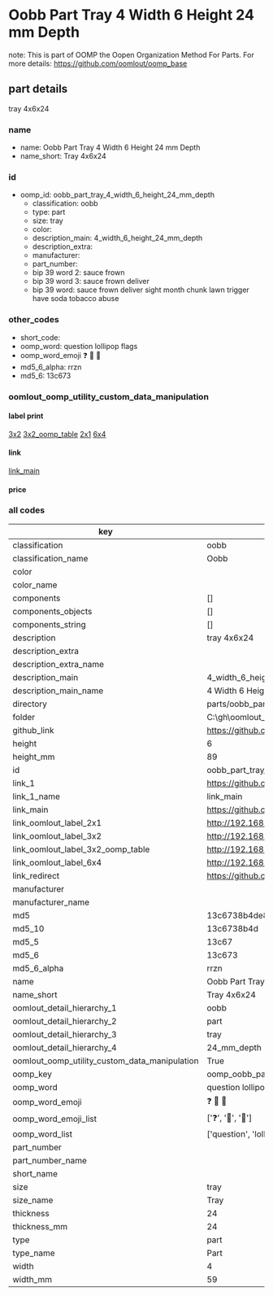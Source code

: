 # Oobb Part Tray 4 Width 6 Height 24 mm Depth  

note: This is part of OOMP the Oopen Organization Method For Parts. For more details: https://github.com/oomlout/oomp_base

##  part details
  



tray 4x6x24



### name
* name: Oobb Part Tray 4 Width 6 Height 24 mm Depth
* name_short: Tray 4x6x24 
### id
* oomp_id: oobb_part_tray_4_width_6_height_24_mm_depth
  * classification: oobb
  * type: part
  * size: tray
  * color: 
  * description_main: 4_width_6_height_24_mm_depth
  * description_extra: 
  * manufacturer: 
  * part_number: 
  * bip 39 word 2: sauce frown
  * bip 39 word 3: sauce frown deliver
  * bip 39 word: sauce frown deliver sight month chunk lawn trigger have soda tobacco abuse

### other_codes
* short_code: 
* oomp_word: question lollipop flags
* oomp_word_emoji :question: :lollipop: :flags:
* md5_6_alpha: rrzn
* md5_6: 13c673






### oomlout_oomp_utility_custom_data_manipulation
#### label print
[3x2](http://192.168.1.245:1112/?label=oomp%20rrzn)
[3x2_oomp_table](http://192.168.1.108:1112/?label=oomp%20rrzn)
[2x1](http://192.168.1.242:1112/?label=oomp%20rrzn)
[6x4](http://192.168.1.55:1112/?label=oomp%20rrzn)    

#### link

[link_main](https://github.com/oomlout/oomlout_oobb_version_4_generated_parts/tree/main/navigation_oomp/oobb/part/tray/4_width_6_height_24_mm_depth/part)                              

#### price







### all codes 
| key | value |  
| --- | --- |  
| classification | oobb |  
| classification_name | Oobb |  
| color |  |  
| color_name |  |  
| components | [] |  
| components_objects | [] |  
| components_string | [] |  
| description | tray 4x6x24 |  
| description_extra |  |  
| description_extra_name |  |  
| description_main | 4_width_6_height_24_mm_depth |  
| description_main_name | 4 Width 6 Height 24 mm Depth |  
| directory | parts/oobb_part_tray_4_width_6_height_24_mm_depth |  
| folder | C:\gh\oomlout_oobb_version_4_generated_parts\parts\oobb_part_tray_4_width_6_height_24_mm_depth |  
| github_link | https://github.com/oomlout/oomlout_oomp_part_src/tree/main/parts/oobb_part_tray_4_width_6_height_24_mm_depth |  
| height | 6 |  
| height_mm | 89 |  
| id | oobb_part_tray_4_width_6_height_24_mm_depth |  
| link_1 | https://github.com/oomlout/oomlout_oobb_version_4_generated_parts/tree/main/navigation_oomp/oobb/part/tray/4_width_6_height_24_mm_depth/part |  
| link_1_name | link_main |  
| link_main | https://github.com/oomlout/oomlout_oobb_version_4_generated_parts/tree/main/navigation_oomp/oobb/part/tray/4_width_6_height_24_mm_depth/part |  
| link_oomlout_label_2x1 | http://192.168.1.242:1112/?label=oomp%20rrzn |  
| link_oomlout_label_3x2 | http://192.168.1.245:1112/?label=oomp%20rrzn |  
| link_oomlout_label_3x2_oomp_table | http://192.168.1.108:1112/?label=oomp%20rrzn |  
| link_oomlout_label_6x4 | http://192.168.1.55:1112/?label=oomp%20rrzn |  
| link_redirect | https://github.com/oomlout/oomlout_oobb_version_4_generated_parts/tree/main/parts/oobb_tray_04_06_24 |  
| manufacturer |  |  
| manufacturer_name |  |  
| md5 | 13c6738b4de88fc0a2c7bc82741765fc |  
| md5_10 | 13c6738b4d |  
| md5_5 | 13c67 |  
| md5_6 | 13c673 |  
| md5_6_alpha | rrzn |  
| name | Oobb Part Tray 4 Width 6 Height 24 mm Depth |  
| name_short | Tray 4x6x24  |  
| oomlout_detail_hierarchy_1 | oobb |  
| oomlout_detail_hierarchy_2 | part |  
| oomlout_detail_hierarchy_3 | tray |  
| oomlout_detail_hierarchy_4 | 24_mm_depth |  
| oomlout_oomp_utility_custom_data_manipulation | True |  
| oomp_key | oomp_oobb_part_tray_4_width_6_height_24_mm_depth |  
| oomp_word | question lollipop flags |  
| oomp_word_emoji | :question: :lollipop: :flags: |  
| oomp_word_emoji_list | [':question:', ':lollipop:', ':flags:'] |  
| oomp_word_list | ['question', 'lollipop', 'flags'] |  
| part_number |  |  
| part_number_name |  |  
| short_name |  |  
| size | tray |  
| size_name | Tray |  
| thickness | 24 |  
| thickness_mm | 24 |  
| type | part |  
| type_name | Part |  
| width | 4 |  
| width_mm | 59 |  
